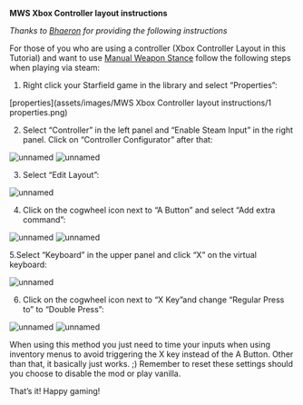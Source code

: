 **MWS Xbox Controller layout instructions**

*Thanks to [Bhaeron](https://next.nexusmods.com/profile/Bhaeron?gameId=4187) for providing the following instructions*

For those of you who are using a controller (Xbox Controller Layout in this Tutorial) and want to use [Manual Weapon Stance](https://www.nexusmods.com/starfield/mods/13627) follow the following steps when playing via steam:

1. Right click your Starfield game in the library and select “Properties”:

[properties](assets/images/MWS Xbox Controller layout instructions/1 properties.png)

2. Select “Controller” in the left panel and “Enable Steam Input” in the right panel. Click on “Controller Configurator” after that:

![unnamed](https://github.com/user-attachments/assets/a2d4fac7-64e8-40a8-bf38-ca4fc9533351)
![unnamed](https://github.com/user-attachments/assets/85f56663-7313-41f0-97b7-66b42b425622)

3. Select “Edit Layout”:

![unnamed](https://github.com/user-attachments/assets/d8cfbee9-9fda-4191-aa14-d84f9c4d3fde)

4. Click on the cogwheel icon next to “A Button” and select “Add extra command”:

![unnamed](https://github.com/user-attachments/assets/c2890d96-0203-4b5e-8f93-cc754c54d9ef)
![unnamed](https://github.com/user-attachments/assets/b99d9fe0-8443-45bb-bf2f-112240ac245a)

5.Select “Keyboard” in the upper panel and click “X” on the virtual keyboard:

![unnamed](https://github.com/user-attachments/assets/44dd19b8-19db-4bb1-a828-76e4e5372773)

6. Click on the cogwheel icon next to “X Key”and change “Regular Press to” to “Double Press”:

![unnamed](https://github.com/user-attachments/assets/158a86db-5c76-46c1-976a-2881611f881b)
![unnamed](https://github.com/user-attachments/assets/c6178378-6563-4e12-8fd8-dc2db6adba6c)

When using this method you just need to time your inputs when using inventory menus to avoid triggering the X key instead of the A Button. Other than that, it basically just works. ;) Remember to reset these settings should you choose to disable the mod or play vanilla.


That’s it! Happy gaming!
